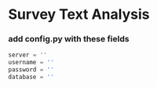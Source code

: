 # Survey Text Analysis


### add config.py with these fields
```python
server = ''
username = ''
password = ''
database = ''
```

